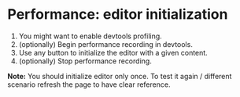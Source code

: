 # Performance: editor initialization

1. You might want to enable devtools profiling.
1. (optionally) Begin performance recording in devtools.
1. Use any button to initialize the editor with a given content.
1. (optionally) Stop performance recording.

**Note:** You should initialize editor only once. To test it again / different scenario refresh the page to have clear reference.
